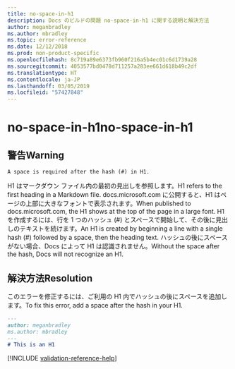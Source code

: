```yaml
---
title: no-space-in-h1
description: Docs のビルドの問題 no-space-in-h1 に関する説明と解決方法
author: meganbradley
ms.author: mbradley
ms.topic: error-reference
ms.date: 12/12/2018
ms.prod: non-product-specific
ms.openlocfilehash: 8c719a89e6373fb960f216a5b4ec01c6d1739a28
ms.sourcegitcommit: 4053577bd0478d711257a283ee661d618b49c2df
ms.translationtype: HT
ms.contentlocale: ja-JP
ms.lasthandoff: 03/05/2019
ms.locfileid: "57427848"
---
```

# <a name="no-space-in-h1"></a><span data-ttu-id="48b23-103">no-space-in-h1</span><span class="sxs-lookup"><span data-stu-id="48b23-103">no-space-in-h1</span></span>

## <a name="warning"></a><span data-ttu-id="48b23-104">警告</span><span class="sxs-lookup"><span data-stu-id="48b23-104">Warning</span></span>

`A space is required after the hash (#) in H1.`

<span data-ttu-id="48b23-105">H1 はマークダウン ファイル内の最初の見出しを参照します。</span><span class="sxs-lookup"><span data-stu-id="48b23-105">H1 refers to the first heading in a Markdown file.</span></span> <span data-ttu-id="48b23-106">docs.microsoft.com に公開すると、H1 はページの上部に大きなフォントで表示されます。</span><span class="sxs-lookup"><span data-stu-id="48b23-106">When published to docs.microsoft.com, the H1 shows at the top of the page in a large font.</span></span> <span data-ttu-id="48b23-107">H1 を作成するには、行を 1 つのハッシュ (#) とスペースで開始して、その後に見出しのテキストを続けます。</span><span class="sxs-lookup"><span data-stu-id="48b23-107">An H1 is created by beginning a line with a single hash (#) followed by a space, then the heading text.</span></span> <span data-ttu-id="48b23-108">ハッシュの後にスペースがない場合、Docs によって H1 は認識されません。</span><span class="sxs-lookup"><span data-stu-id="48b23-108">Without the space after the hash, Docs will not recognize an H1.</span></span>

## <a name="resolution"></a><span data-ttu-id="48b23-109">解決方法</span><span class="sxs-lookup"><span data-stu-id="48b23-109">Resolution</span></span>

<span data-ttu-id="48b23-110">このエラーを修正するには、ご利用の H1 内でハッシュの後にスペースを追加します。</span><span class="sxs-lookup"><span data-stu-id="48b23-110">To fix this error, add a space after the hash in your H1.</span></span>

```markdown
---
author: meganbradley
ms.author: mbradley
---
# This is an H1
```

<!--make sure to add this file to your includes folder and verify the path-->
[!INCLUDE [validation-reference-help](includes/validation-reference-help.md)]